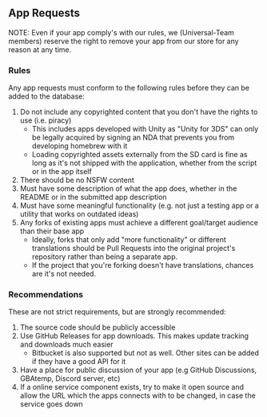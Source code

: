 ## App Requests

NOTE: Even if your app comply's with our rules, we (Universal-Team members) reserve the right to remove your app from our store for any reason at any time.

### Rules
Any app requests must conform to the following rules before they can be added to the database:
1. Do not include any copyrighted content that you don't have the rights to use (i.e. piracy)
   - This includes apps developed with Unity as "Unity for 3DS" can only be legally acquired by signing an NDA that prevents you from developing homebrew with it
   - Loading copyrighted assets externally from the SD card is fine as long as it's not shipped with the application, whether from the script or in the app itself
1. There should be no NSFW content
1. Must have some description of what the app does, whether in the README or in the submitted app description
1. Must have some meaningful functionality (e.g. not just a testing app or a utility that works on outdated ideas)
1. Any forks of existing apps must achieve a different goal/target audience than their base app
    - Ideally, forks that only add "more functionality" or different translations should be Pull Requests into the original project's repository rather than being a separate app.
    - If the project that you're forking doesn't have translations, chances are it's not needed.

### Recommendations
These are not strict requirements, but are strongly recommended:
1. The source code should be publicly accessible
1. Use GitHub Releases for app downloads. This makes update tracking and downloads much easier
   - Bitbucket is also supported but not as well. Other sites can be added if they have a good API for it
1. Have a place for public discussion of your app (e.g GitHub Discussions, GBAtemp, Discord server, etc)
1. If a online service component exists, try to make it open source and allow the URL which the apps connects with to be changed, in case the service goes down
